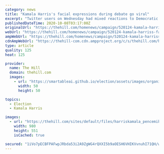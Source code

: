 ```yaml
---
category: news
title: "Kamala Harris's facial expressions during debate go viral"
excerpt: "Twitter users on Wednesday had mixed reactions to Democratic vice presidential nominee Kamala Harris’s facial expressions aimed at Vice President Pence’s remarks during their debate."
publishedDateTime: 2020-10-08T03:17:00Z
originalUrl: "https://thehill.com/homenews/campaign/520124-kamala-harriss-facial-expressions-during-debate-go-viral"
webUrl: "https://thehill.com/homenews/campaign/520124-kamala-harriss-facial-expressions-during-debate-go-viral"
ampWebUrl: "https://thehill.com/homenews/campaign/520124-kamala-harriss-facial-expressions-during-debate-go-viral?amp"
cdnAmpWebUrl: "https://thehill-com.cdn.ampproject.org/c/s/thehill.com/homenews/campaign/520124-kamala-harriss-facial-expressions-during-debate-go-viral?amp"
type: article
quality: 125
heat: 125

provider:
  name: The Hill
  domain: thehill.com
  images:
    - url: "https://smartableai.github.io/election/assets/images/organizations/thehill.com-50x50.jpg"
      width: 50
      height: 50

topics:
  - Election
  - Kamala Harris

images:
  - url: "https://thehill.com/sites/default/files/harriskamala_pencemike2_100720getty.jpg"
    width: 980
    height: 551
    isCached: true

secured: "1iVo7pECBFPAFwpJRbda53i2A9ZgWG4rQXXI5b9aOESH6VHIKVvnuhI71QH/wKzy+gZPKzeFcLia8ZsGahCOsBxft+8Jjgn1Cjmxrzyo3RSEwwg0Drylt5NUA18zpATFSjrNBsPf0ZVWfNYpL2ijmMRqNF6EaQZ7CChNnQEF/7nLkNcJPRLIZApCIfMh+50xenlGBM/27oPXswLQxVjvd1wt2C8C7pbWgIniFCKUDM2zLlKa3MKHqbcCg2ItcZ0YblaU0lW0qnFOMgBox/T1iulIeuewxUN8rxnM7m0+E4CpUsfy9SDhDaiRVuYa8QC9GZae0+YInu2DL/2yRNr82DT0YQjjsv6JA//RfyprvUo=;sN7j0BmgCrWh5gZn4xt5EQ=="
---
```


